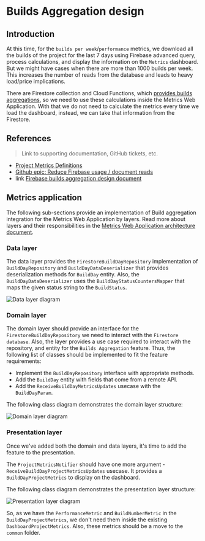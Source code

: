 # Builds Aggregation design

## Introduction

At this time, for the `builds per week`/`performance` metrics, we download all the builds of the project for the last 7 days using Firebase advanced query, process calculations, and display the information on the `Metrics` dashboard. But we might have cases when there are more than 1000 builds per week. This increases the number of reads from the database and leads to heavy load/price implications.

There are Firestore collection and Cloud Functions, which [provides builds aggregations](#), so we need to use these calculations inside the Metrics Web Application. With that we do not need to calculate the metrics every time we load the dashboard, instead, we can take that information from the Firestore.

## References

> Link to supporting documentation, GitHub tickets, etc.

- [Project Metrics Definitions](https://github.com/platform-platform/monorepo/blob/master/docs/05_project_metrics.md)
- [Github epic: Reduce Firebase usage / document reads](https://github.com/platform-platform/monorepo/issues/1042)
- link [Firebase builds aggregation design document](#)

## Metrics application

The following sub-sections provide an implementation of Build aggregation integration for the Metrics Web Application by layers. Read more about layers and their responsibilities in the [Metrics Web Application architecture document](https://github.com/platform-platform/monorepo/blob/master/metrics/web/docs/01_metrics_web_application_architecture.md).

### Data layer

The data layer provides the `FirestoreBuildDayRepository` implementation of `BuildDayRepository` and `BuildDayDataDeserializer` that provides deserialization methods for `BuildDay` entity. Also, the `BuildDayDataDeserializer` uses the `BuildDayStatusCountersMapper` that maps the given status string to the `BuildStatus`.

![Data layer diagram](http://www.plantuml.com/plantuml/proxy?cache=no&fmt=svg&src=https://github.com/platform-platform/monorepo/raw/metrics_app_builds_aggregation_doc/metrics/web/docs/features/builds_aggregation/diagrams/build_days_data_layer_class_diagram.puml)

### Domain layer

The domain layer should provide an interface for the `FirestoreBuildDayRepository` we need to interact with the `Firestore database`. Also, the layer provides a use case required to interact with the repository, and entity for the `Builds Aggregation` feature. Thus, the following list of classes should be implemented to fit the feature requirements:

- Implement the `BuildDayRepository` interface with appropriate methods.
- Add the `BuildDay` entity with fields that come from a remote API.
- Add the `ReceiveBuildDayMetricsUpdates` usecase with the `BuildDayParam`.

The following class diagram demonstrates the domain layer structure:

![Domain layer diagram](http://www.plantuml.com/plantuml/proxy?cache=no&fmt=svg&src=https://github.com/platform-platform/monorepo/raw/metrics_app_builds_aggregation_doc/metrics/web/docs/features/builds_aggregation/diagrams/build_days_domain_layer_class_diagram.puml)

### Presentation layer

Once we've added both the domain and data layers, it's time to add the feature to the presentation.

The `ProjectMetricsNotifier` should have one more argument - `ReceiveBuildDayProjectMetricsUpdates` usecase. It provides a `BuildDayProjectMetrics` to display on the dashboard.

The following class diagram demonstrates the presentation layer structure:

![Presentation layer diagram](http://www.plantuml.com/plantuml/proxy?cache=no&fmt=svg&src=https://github.com/platform-platform/monorepo/raw/metrics_app_builds_aggregation_doc/metrics/web/docs/features/builds_aggregation/diagrams/build_days_presentation_layer_class_diagram.puml)

So, as we have the `PerformanceMetric` and `BuildNumberMetric` in the `BuildDayProjectMetrics`, we don't need them inside the existing `DashboardProjectMetrics`. Also, these metrics should be a move to the `common` folder. 
